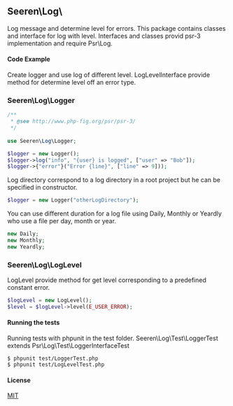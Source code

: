 ## Seeren\Log\

Log message and determine level for errors.
This package contains classes and interface for log with level. Interfaces and classes provid psr-3 implementation and require Psr\Log.

#### Code Example

Create logger and use log of different level. LogLevelInterface provide method for determine level off an error type.

### Seeren\Log\Logger

```php
/**
 * @see http://www.php-fig.org/psr/psr-3/
 */
 
use Seeren\Log\Logger;

$logger = new Logger();
$logger->log("info", "{user} is logged", ["user" => "Bob"]);
$logger->{"error"}("Error {line}", ["line" => 9]));
```

Log directory correspond to a log directory in a root project but he can be specified in constructor.

```php
$logger = new Logger("otherLogDirectory");
```
You can use different duration for a log file using Daily, Monthly or Yeardly who use a file per day, month or year.

```php
new Daily;
new Monthly;
new Yeardly;
```

### Seeren\Log\LogLevel

LogLevel provide method for get level corresponding to a predefined constant error.

```php
$logLevel = new LogLevel();
$level = $logLevel->level(E_USER_ERROR);
```

#### Running the tests

Running tests with phpunit in the test folder.
Seeren\Log\Test\LoggerTest extends Psr\Log\Test\LoggerInterfaceTest

```
$ phpunit test/LoggerTest.php
$ phpunit test/LogLevelTest.php
```

#### License

[MIT](https://github.com/Seeren/Seeren/blob/master/LICENSE)
